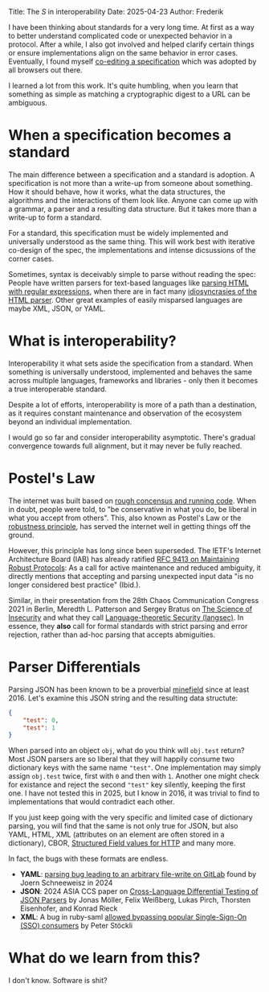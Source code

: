 Title: The _S_ in interoperability
Date: 2025-04-23
Author: Frederik

I have been thinking about standards for a very long time. At first as a way to
better understand complicated code or unexpected behavior in a protocol.
After a while, I also got involved and helped clarify certain things or ensure
implementations align on the same behavior in error cases.
Eventually, I found myself [co-editing a specification](https://www.w3.org/TR/SRI/)
which was adopted by all browsers out there.

I learned a lot from this work. It's quite humbling, when
you learn that something as simple as matching a cryptographic digest to a URL
can be ambiguous.

# When a specification becomes a standard

The main difference between a specification and a standard is adoption.
A specification is not more than a write-up from someone about something.
How it should behave, how it works, what the data structures, the algorithms
and the interactions of them look like. Anyone can come up with a grammar,
a parser and a resulting data structure.
But it takes more than a write-up to form a standard.

For a standard, this specification must be widely implemented and universally
understood as the same thing. This will work best with iterative co-design of
the spec, the implementations and intense dicsussions of the corner cases.

Sometimes, syntax is deceivably simple to parse without reading the spec:
People have written parsers for text-based languages like [parsing HTML
with regular expressions](https://stackoverflow.com/questions/1732348/regex-match-open-tags-except-xhtml-self-contained-tags),
when there are in fact many [idiosyncrasies of the HTML parser](https://htmlparser.info/).
Other great examples of easily misparsed languages are maybe XML, JSON, or YAML.

# What is interoperability?

Interoperability it what sets aside the specification from a standard. When
something is universally understood, implemented and behaves the same across
multiple languages, frameworks and libraries - only then it becomes a true
interoperable standard.

Despite a lot of efforts, interoperability is more of a path than a destination,
as it requires constant maintenance and observation of the ecosystem beyond an
individual implementation.

I would go so far and consider interoperability asymptotic. There's gradual
convergence towards full alignment, but it may never be fully reached.

# Postel's Law

The internet was built based on [rough concensus and running code](https://www.ietf.org/participate/).
When in doubt, people were told, to "be conservative in what you do, be liberal
in what you accept from others". This, also known as Postel's Law or the
[robustness principle](https://en.wikipedia.org/wiki/Robustness_principle), has
served the internet well in getting things off the ground.

However, this principle has long since been superseded. The IETF's Internet
Architecture Board (IAB) has already ratified
[RFC 9413 on Maintaining Robust Protocols](https://intarchboard.github.io/draft-protocol-maintenance/draft-iab-protocol-maintenance.html):
As a call for active maintenance and reduced ambiguity, it directly mentions
that accepting and parsing unexpected input data "is no longer considered
best practice" (Ibid.).

Similar, in their presentation from the 28th Chaos Communication Congress 2021 in
Berlin, Meredth L. Patterson and Sergey Bratus on [The Science
of Insecurity](https://www.youtube.com/watch?v=3kEfedtQVOY) and what they
call [Language-theoretic Security (langsec)](http://www.langsec.org/).
In essence, they **also** call for formal standards with strict parsing and
error rejection, rather than ad-hoc parsing that accepts abmiguities.

# Parser Differentials

Parsing JSON has been known to be a proverbial [minefield](https://seriot.ch/projects/parsing_json.html)
since at least 2016. Let's examine this JSON string and the resulting data structute:

```json
{
    "test": 0,
    "test": 1
}
```

When parsed into an object `obj`, what do you think will `obj.test` return?
Most JSON parsers are so liberal that they will happily consume two dictionary
keys with the same name `"test"`. One implementation may simply assign `obj.test`
twice, first with `0` and then with `1`. Another one might check for existance
and reject the second `"test"` key silently, keeping the first one.
I have not tested this in 2025, but I know in 2016, it was trivial to find to
implementations that would contradict each other.

If you just keep going with the very specific and limited case of dictionary
parsing, you will find that the same is not only true for JSON, but also YAML,
HTML, XML (attributes on an element are often stored in a dictionary),
CBOR, [Structured Field values for HTTP](https://httpwg.org/specs/rfc8941.html)
and many more.

In fact, the bugs with these formats are endless.

* **YAML**: [parsing bug leading to an arbitrary file-write on
GitLab](https://gitlab-com.gitlab.io/gl-security/security-tech-notes/security-research-tech-notes/devfile/)
found by Joern Schneeweisz in 2024
* **JSON**: 2024 ASIA CCS paper on
[Cross-Language Differential Testing of JSON Parsers](https://www.mlsec.org/docs/2024b-asiaccs.pdf)
by Jonas Möller, Felix Weißberg, Lukas Pirch, Thorsten Eisenhofer, and Konrad Rieck
* **XML**: A bug in ruby-saml [allowed bypassing popular Single-Sign-On (SSO)
consumers](https://github.blog/security/sign-in-as-anyone-bypassing-saml-sso-authentication-with-parser-differentials/)
by Peter Stöckli

# What do we learn from this?

I don't know. Software is shit?
